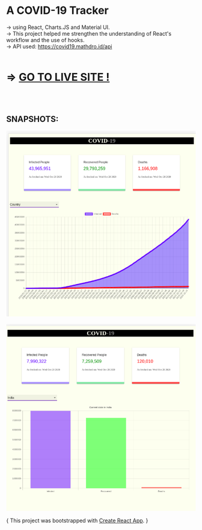 # A COVID-19 Tracker
-> using React, Charts.JS and Material UI.
<br>-> This project helped me strengthen the understanding of React's workflow and the use of hooks.
<br>-> API used: https://covid19.mathdro.id/api
<br><br>
# => [**GO TO LIVE SITE !**](https://sharan8844.github.io/Covid-19/)
<br><br>
## **SNAPSHOTS**:
![](/src/lineC.png)
<br><br>
![](/src/barC.png)

{ This project was bootstrapped with [Create React App](https://github.com/facebook/create-react-app). }

